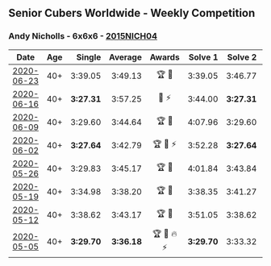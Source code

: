 ## Senior Cubers Worldwide - Weekly Competition
### Andy Nicholls - 6x6x6 - [2015NICH04](https://www.worldcubeassociation.org/persons/2015NICH04?event=666)

| Date | Age | Single | Average | Awards | Solve 1 | Solve 2 | Solve 3 | Video |
| :--: | :--: | --: | --: | :--: | --: | --: | --: | :-- |
| [2020-06-23](../../results/666/2020-06-23.md) | 40+ | 3:39.05 | 3:49.13 | 🏆 🥇 | 3:39.05 | 3:46.77 | 4:01.56 | [Link](https://www.facebook.com/events/268636114456043/permalink/279551773364477/) |
| [2020-06-16](../../results/666/2020-06-16.md) | 40+ | **3:27.31** | 3:57.25 | 🥈 ⚡ | 3:44.00 | **3:27.31** | 4:40.43 | [Link](https://www.facebook.com/events/256188575607890/permalink/258506008709480/) |
| [2020-06-09](../../results/666/2020-06-09.md) | 40+ | 3:29.60 | 3:44.64 | 🏆 🥇 | 4:07.96 | 3:29.60 | 3:36.36 | [Link](https://www.facebook.com/events/1130228284009045/permalink/1131120660586474/) |
| [2020-06-02](../../results/666/2020-06-02.md) | 40+ | **3:27.64** | 3:42.79 | 🏆 🥇 ⚡ | 3:52.28 | **3:27.64** | 3:48.45 | [Link](https://www.facebook.com/events/573401076937046/permalink/573727163571104/) |
| [2020-05-26](../../results/666/2020-05-26.md) | 40+ | 3:29.83 | 3:45.17 | 🏆 🥇 | 4:01.84 | 3:43.84 | 3:29.83 | [Link](https://www.facebook.com/events/637852836799991/permalink/639257566659518/) |
| [2020-05-19](../../results/666/2020-05-19.md) | 40+ | 3:34.98 | 3:38.20 | 🏆 🥇 | 3:38.35 | 3:41.27 | 3:34.98 | [Link](https://www.facebook.com/events/201300894172579/permalink/202112780758057/) |
| [2020-05-12](../../results/666/2020-05-12.md) | 40+ | 3:38.62 | 3:43.17 | 🏆 🥇 | 3:51.05 | 3:38.62 | 3:39.84 | [Link](https://www.facebook.com/events/276138643524223/permalink/276777570126997/) |
| [2020-05-05](../../results/666/2020-05-05.md) | 40+ | **3:29.70** | **3:36.18** | 🏆 🥇 🔥 ⚡ | **3:29.70** | 3:33.32 | 3:45.53 | [Link](https://www.facebook.com/events/557526585195168/permalink/558595331754960/) |


<!-- Global site tag (gtag.js) - Google Analytics -->
<script async src="https://www.googletagmanager.com/gtag/js?id=UA-86348435-3"></script>
<script>window.dataLayer = window.dataLayer || []; function gtag() {dataLayer.push(arguments);} gtag('js', new Date()); gtag('config', 'UA-86348435-3');</script>
